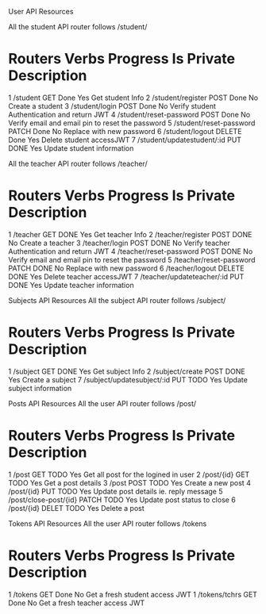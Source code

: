 User API Resources

All the student API router follows /student/

#	Routers	                        Verbs	  Progress	Is Private	Description
1	/student	                    GET	      Done	    Yes	        Get student Info
2	/student/register	            POST	  Done	    No	        Create a student
3	/student/login	                POST	  Done	    No	        Verify student Authentication and return JWT
4	/student/reset-password	        POST	  Done	    No	        Verify email and email pin to reset the password
5	/student/reset-password	        PATCH	  Done	    No	        Replace with new password
6	/student/logout	                DELETE	  Done	    Yes	        Delete student accessJWT
7	/student/updatestudent/:id	    PUT	  	  DONE      Yes	        Update student information

All the teacher API router follows /teacher/

#	Routers	                        Verbs	  Progress	Is Private	Description
1	/teacher	                    GET	      DONE	    Yes	        Get teacher Info
2	/teacher/register	            POST	  DONE	    No	        Create a teacher
3	/teacher/login	                POST	  DONE	    No	        Verify teacher Authentication and return JWT
4	/teacher/reset-password	        POST	  DONE	    No	        Verify email and email pin to reset the password
5	/teacher/reset-password	        PATCH	  DONE	    No	        Replace with new password
6	/teacher/logout	                DELETE	  DONE	    Yes	        Delete teacher accessJWT
7   /teacher/updateteacher/:id	    PUT	  	  DONE      Yes	        Update teacher information

Subjects API Resources
All the subject API router follows /subject/

#	Routers	                        Verbs	  Progress	Is Private	Description
1	/subject	                    GET	      DONE	    Yes	        Get subject Info
2	/subject/create	                POST	  DONE	    Yes	        Create a subject
7   /subject/updatesubject/:id	    PUT	  	  TODO      Yes	        Update subject information

Posts API Resources
All the user API router follows /post/

#	Routers	                        Verbs	  Progress	Is Private	Description
1	/post	                        GET	      TODO	    Yes	        Get all post for the logined in user
2	/post/{id}	                    GET	      TODO	    Yes	        Get a post details
3	/post	                        POST	  TODO	    Yes	        Create a new post
4	/post/{id}	                    PUT	      TODO	    Yes	        Update post details ie. reply message
5	/post/close-post/{id}           PATCH	  TODO	    Yes	        Update post status to close
6	/post/{id}	                    DELET	  TODO	    Yes	        Delete a post


Tokens API Resources
All the user API router follows /tokens

#	Routers	                        Verbs	Progress	Is Private	Description
1	/tokens	                        GET	    Done	    No	        Get a fresh student access JWT
1	/tokens/tchrs	                GET	    Done	    No	        Get a fresh teacher access JWT
